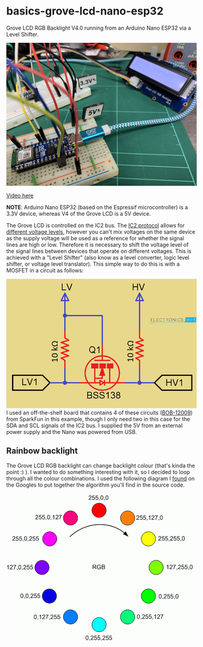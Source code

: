 # basics-grove-lcd-nano-esp32
Grove LCD RGB Backlight V4.0 running from an Arduino Nano ESP32 via a Level Shifter.

![Up and Running](./media/workingstill.jpg)

[Video here](./media/demo.mp4) 

**NOTE**: Arduino Nano ESP32 (based on the Espressif microcontroller) is a 3.3V device, whereas V4 of the Grove LCD is a 5V device.

The Grove LCD is controlled on the IC2 bus. The [IC2 protocol](https://www.robot-electronics.co.uk/i2c-tutorial) allows for [different voltage levels](https://www.electronics-tutorials.ws/connectivity/i2c-voltage-level-translators.html), however you can't mix voltages on the same device as the supply voltage will be used as a reference for whether the signal lines are high or low. Therefore it is necessary to shift the voltage level of the signal lines between devices that operate on different voltages. This is achieved with a "Level Shifter" (also know as a level converter, logic level shifter, or voltage level translator). This simple way to do this is with a MOSFET in a circuit as follows:

![Level Shifter Circuit Diagram](./media/levelshiftercircuit.png)
I used an off-the-shelf board that contains 4 of these circuits ([BOB-12009](https://www.sparkfun.com/products/12009)) from SparkFun in this example, though I only need two in this case for the SDA and SCL signals of the IC2 bus. I supplied the 5V from an external power supply and the Nano was powered from USB.

## Rainbow backlight
The Grove LCD RGB backlight can change backlight colour (that's kinda the point :) ). I wanted to do something interesting with it, so I decided to loop through all the colour combinations. I used the following diagram I [found](https://www.freestylersupport.com/wiki/tutorial:sequences_ideas:rainbow_tutorial) on the Googles to put together the algorithm you'll find in the source code.

![Rainbow sequence diagram](./media/rainbowsequence.png)

